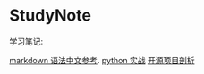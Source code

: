 # StudyNote

学习笔记:

  [markdown 语法中文参考](http://wowubuntu.com/markdown/ "Title").
  [python 实战](https://github.com/zhaojianping/StudyNote/python "Title")
  [开源项目剖析](https://github.com/zhaojianping/StudyNote/opensource "title")
